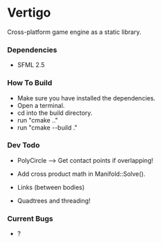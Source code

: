 # Vertigo
Cross-platform game engine as a static library.

### Dependencies
 - SFML 2.5

### How To Build
 - Make sure you have installed the dependencies.
 - Open a terminal.
 - cd into the build directory.
 - run "cmake .."
 - run "cmake --build ."

### Dev Todo
 - PolyCircle --> Get contact points if overlapping!
 - Add cross product math in Manifold::Solve().

 - Links (between bodies)
 - Quadtrees and threading!

### Current Bugs
 - ?

 